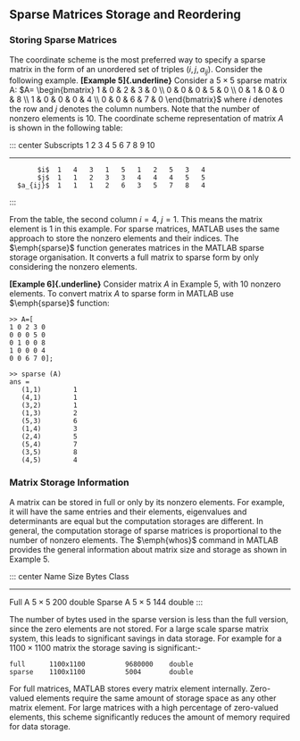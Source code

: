 
## Sparse Matrices Storage and Reordering

### Storing Sparse Matrices

The coordinate scheme is the most preferred way to specify a sparse
matrix in the form of an unordered set of triples $(i,j, a_{ij})$.
Consider the following example. **[Example 5]{.underline}** Consider a
$5\times5$ sparse matrix A: $A=
\begin{bmatrix}
1 & 0 & 2 & 3 & 0 \\
0 & 0 & 0 & 5 & 0 \\
0 & 1 & 0 & 0 & 8 \\
1 & 0 & 0 & 0 & 4 \\
0 & 0 & 6 & 7 & 0
\end{bmatrix}$ where $i$ denotes the row and $j$ denotes the column
numbers. Note that the number of nonzero elements is 10. The coordinate
scheme representation of matrix $A$ is shown in the following table:

::: center
    Subscripts  1   2   3   4   5   6   7   8   9   10
  ------------ --- --- --- --- --- --- --- --- --- ----
           $i$  1   4   3   1   5   1   2   5   3   4
           $j$  1   1   2   3   3   4   4   4   5   5
      $a_{ij}$  1   1   1   2   6   3   5   7   8   4
:::

From the table, the second column $i = 4$, $j= 1$. This means the matrix
element is 1 in this example. For sparse matrices, MATLAB uses the same
approach to store the nonzero elements and their indices. The
$\emph{sparse}$ function generates matrices in the MATLAB sparse storage
organisation. It converts a full matrix to sparse form by only
considering the nonzero elements.

**[Example 6]{.underline}** Consider matrix $A$ in Example 5, with 10
nonzero elements. To convert matrix $A$ to sparse form in MATLAB use
$\emph{sparse}$ function:

    >> A=[
    1 0 2 3 0
    0 0 0 5 0
    0 1 0 0 8
    1 0 0 0 4
    0 0 6 7 0];

    >> sparse (A)
    ans =
       (1,1)        1
       (4,1)        1
       (3,2)        1
       (1,3)        2
       (5,3)        6
       (1,4)        3
       (2,4)        5
       (5,4)        7
       (3,5)        8
       (4,5)        4

### Matrix Storage Information

A matrix can be stored in full or only by its nonzero elements. For
example, it will have the same entries and their elements, eigenvalues
and determinants are equal but the computation storages are different.
In general, the computation storage of sparse matrices is proportional
to the number of nonzero elements. The $\emph{whos}$ command in MATLAB
provides the general information about matrix size and storage as shown
in Example 5.

::: center
  Name       Size         Bytes Class
  ---------- ------------ -------------
  Full A     $5\times5$   200 double
  Sparse A   $5\times5$   144 double
:::

The number of bytes used in the sparse version is less than the full
version, since the zero elements are not stored. For a large scale
sparse matrix system, this leads to significant savings in data storage.
For example for a $1100\times 1100$ matrix the storage saving is
significant:-

    full      1100x1100          9680000    double
    sparse    1100x1100          5004       double

For full matrices, MATLAB stores every matrix element internally.
Zero-valued elements require the same amount of storage space as any
other matrix element. For large matrices with a high percentage of
zero-valued elements, this scheme significantly reduces the amount of
memory required for data storage.
